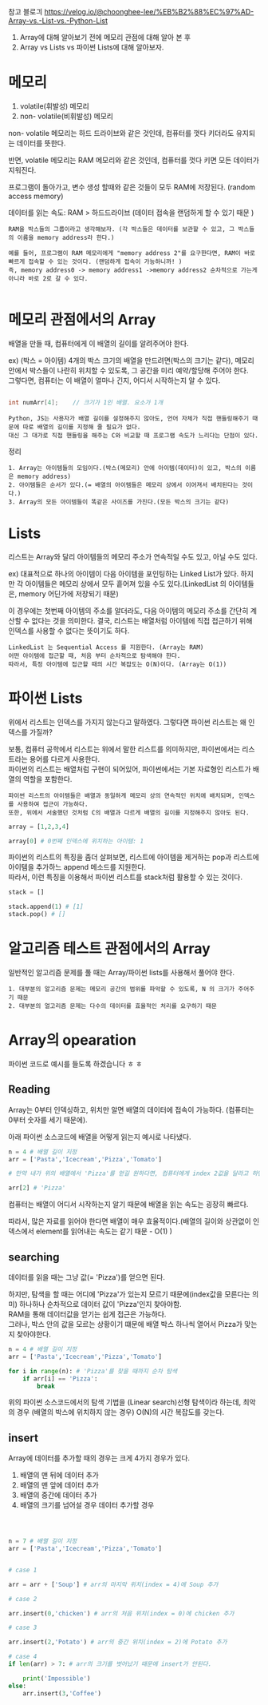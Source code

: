 참고 블로긔 https://velog.io/@choonghee-lee/%EB%B2%88%EC%97%AD-Array-vs.-List-vs.-Python-List  


1. Array에 대해 알아보기 전에 메모리 관점에 대해 알아 본 후
2. Array vs Lists vs 파이썬 Lists에 대해 알아보자.  

# 메모리
1. volatile(휘발성) 메모리
2. non- volatile(비휘발성) 메모리  

non- volatile 메모리는 하드 드라이브와 같은 것인데, 컴퓨터를 껏다 키더라도 유지되는 데이터를 뜻한다.  

반면, volatile 메모리는 RAM 메모리와 같은 것인데, 컴퓨터를 껏다 키면 모든 데이터가 지워진다.  

프로그램이 돌아가고, 변수 생성 할때와 같은 것들이 모두 RAM에 저장된다.  (random access memory)

데이터를 읽는 속도: RAM > 하드드라이브 (데이터 접속을 랜덤하게 할 수 있기 때문 )
```
RAM을 박스들의 그룹이라고 생각해보자. (각 박스들은 데이터를 보관할 수 있고, 그 박스들의 이름을 memory address라 한다.)

예를 들어, 프로그램이 RAM 메모리에게 "memory address 2"를 요구한다면, RAM이 바로 빠르게 접속할 수 있는 것이다. (랜덤하게 접속이 가능하니까! )
즉, memory address0 -> memory address1 ->memory address2 순차적으로 가는게 아니라 바로 2로 갈 수 있다.


```
# 메모리 관점에서의 Array

배열을 만들 때, 컴퓨터에게 이 배열의 길이를 알려주어야 한다.  

ex) (박스 = 아이템)
    4개의 박스 크기의 배열을 만드려면(박스의 크기는 같다), 메모리 안에서 박스들이 나란히 위치할 수 있도록, 그 공간을 미리 예약/할당해 주어야 한다.  
    그렇다면, 컴퓨터는 이 배열이 얼마나 긴지, 어디서 시작하는지 알 수 있다. 
``` C

int numArr[4];    // 크기가 1인 배열. 요소가 1개
```
```
Python, JS는 사용자가 배열 길이를 설정해주지 않아도, 언어 자체가 직접 핸들링해주기 때문에 따로 배열의 길이를 지정해 줄 필요가 없다.  
대신 그 대가로 직접 핸들링을 해주는 C와 비교할 때 프로그램 속도가 느리다는 단점이 있다.

```
정리  
```
1. Array는 아이템들의 모임이다.(박스(메모리) 안에 아이템(데이터)이 있고, 박스의 이름은 memory address)
2. 아이템들은 순서가 있다.(= 배열의 아이템들은 메모리 상에서 이어져서 배치된다는 것이다.)
3. Array의 모든 아이템들이 똑같은 사이즈를 가진다.(모든 박스의 크기는 같다)
```

# Lists
리스트는 Array와 달리 아이템들의 메모리 주소가 연속적일 수도 있고, 아닐 수도 있다.  

ex) 대표적으로 하나의 아이템이 다음 아이템을 포인팅하는 Linked List가 있다. 
하지만 각 아이템들은 메모리 상에서 모두 흩어져 있을 수도 있다.(LinkedList 의 아이템들은, memory 어딘가에 저장되기 때문) 

이 경우에는 첫번째 아이템의 주소를 알더라도,  다음 아이템의 메모리 주소를 간단히 계산할 수 없다는 것을 의미한다. 
결국, 리스트는 배열처럼 아이템에 직접 접근하기 위해 인덱스를 사용할 수 없다는 뜻이기도 하다.  
```
LinkedList 는 Sequential Access 를 지원한다. (Array는 RAM)
어떤 아이템에 접근할 때, 처음 부터 순차적으로 탐색해야 한다.
따라서, 특정 아이템에 접근할 때의 시간 복잡도는 O(N)이다. (Array는 O(1))
```
# 파이썬 Lists
위에서 리스트는 인덱스를 가지지 않는다고 말하였다. 그렇다면 파이썬 리스트는 왜 인덱스를 가질까?  

보통, 컴퓨터 공학에서 리스트는 위에서 말한 리스트를 의미하지만, 파이썬에서는 리스트라는 용어를 다르게 사용한다.  
파이썬의 리스트는 배열처럼 구현이 되어있어, 파이썬에서는 기본 자료형인 리스트가 배열의 역할을 포함한다.
```
파이썬 리스트의 아이템들은 배열과 동일하게 메모리 상의 연속적인 위치에 배치되며, 인덱스를 사용하여 접근이 가능하다.  
또한, 위에서 서술했던 것처럼 C의 배열과 다르게 배열의 길이를 지정해주지 않아도 된다.
```  
```python
array = [1,2,3,4]

array[0] # 0번째 인덱스에 위치하는 아이템: 1

```
파이썬의 리스트의 특징을 좀더 살펴보면, 리스트에 아이템을 제거하는 pop과 리스트에 아이템을 추가하느 append 메소드를 지원한다.  
따라서, 이런 특징을 이용해서 파이썬 리스트를 stack처럼 활용할 수 있는 것이다.
``` python
stack = []

stack.append(1) # [1]
stack.pop() # []
```
# 알고리즘 테스트 관점에서의 Array

일반적인 알고리즘 문제를 풀 때는 Array/파이썬 lists를 사용해서 풀어야 한다.
```
1. 대부분의 알고리즘 문제는 메모리 공간의 범위를 파악할 수 있도록, N 의 크기가 주어주기 때문
2. 대부분의 얼고리즘 문제는 다수의 데이터를 효율적인 처리를 요구하기 때문 

```
# Array의 opearation
파이썬 코드로 예시를 들도록 하겠습니다 ㅎ ㅎ
##  Reading

Array는 0부터 인덱싱하고, 위치만 알면 배열의 데이터에 접속이 가능하다. (컴퓨터는 0부터 숫자를 세기 때문에).  

아래 파이썬 소스코드에 배열을 어떻게 읽는지 예시로 나타냈다.
``` python
n = 4 # 배열 길이 지정
arr = ['Pasta','Icecream','Pizza','Tomato']

# 만약 내가 위의 배열에서 'Pizza'를 얻길 원하다면, 컴퓨터에게 index 2값을 달라고 하면 됨

arr[2] # 'Pizza'
```
컴퓨터는 배열이 어디서 시작하는지 알기 때문에 배열을 읽는 속도는 굉장히 빠르다.  

따라서, 많은 자료를 읽어야 한다면 배열이 매우 효율적이다.(배열의 길이와 상관없이 인덱스에서 element를 읽어내는 속도는 같기 때문 - O(1) )

## searching

데이터를 읽을 때는 그냥 값(= 'Pizza')를 얻으면 된다.  

하지만, 탐색을 할 때는 어디에 'Pizza'가 있는지 모르기 때문에(index값을 모른다는 의미)  하나하나 순차적으로 데이터 값이 'Pizza'인지 찾아야함.  
RAM을 통해 데이터값을 얻기는 쉽게 접근은 가능하다.  
그러나, 박스 안의 값을 모르는 상황이기 떄문에 배열 박스 하나씩 열어서 Pizza가 맞는지 찾아야한다.  

``` python
n = 4 # 배열 길이 지정
arr = ['Pasta','Icecream','Pizza','Tomato']

for i in range(n): # 'Pizza'를 찾을 때까지 순차 탐색
    if arr[i] == 'Pizza':
        break
```
위의 파이썬 소스코드에서의 탐색 기법을 (Linear search)선형 탐색이라 하는데,
최악의 경우 (배열의 박스에 위치하지 않는 경우) O(N)의 시간 복잡도를 갖는다.   

## insert

Array에 데이터를 추가할 때의 경우는 크게 4가지 경우가 있다.  

1. 배열의 맨 뒤에 데이터 추가
2. 배열의 맨 앞에 데이터 추가
3. 배열의 중간에 데이터 추가
4. 배열의 크기를 넘어설 경우 데이터 추가할 경우

``` python



n = 7 # 배열 길이 지정
arr = ['Pasta','Icecream','Pizza','Tomato']


# case 1

arr = arr + ['Soup'] # arr의 마지막 위치(index = 4)에 Soup 추가

# case 2

arr.insert(0,'chicken') # arr의 처음 위치(index = 0)에 chicken 추가

# case 3

arr.insert(2,'Potato') # arr의 중간 위치(index = 2)에 Potato 추가

# case 4
if len(arr) > 7: # arr의 크기를 벗어났기 때문에 insert가 안된다.

    print('Impossible')
else:
    arr.insert(3,'Coffee')


```
